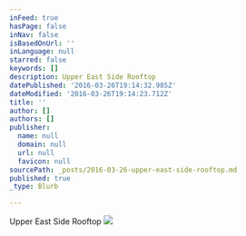 ```yaml
---
inFeed: true
hasPage: false
inNav: false
isBasedOnUrl: ''
inLanguage: null
starred: false
keywords: []
description: Upper East Side Rooftop
datePublished: '2016-03-26T19:14:32.985Z'
dateModified: '2016-03-26T19:14:23.712Z'
title: ''
author: []
authors: []
publisher:
  name: null
  domain: null
  url: null
  favicon: null
sourcePath: _posts/2016-03-26-upper-east-side-rooftop.md
published: true
_type: Blurb

---
```

Upper East Side Rooftop
![](https://the-grid-user-content.s3-us-west-2.amazonaws.com/df0fe37d-043b-41bd-b031-f1df488fc3af.jpg)
